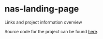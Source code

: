 # nas-landing-page
Links and project information overview

Source code for the project can be found [here](https://github.com/rniemand/nas-landing-page).
